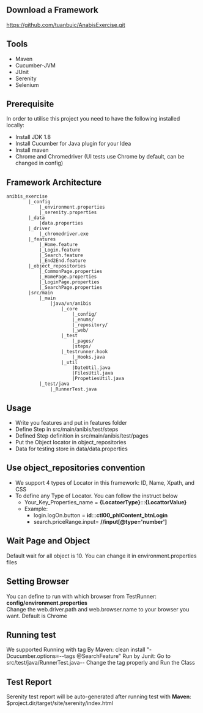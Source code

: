 
Download a Framework
-----
https://github.com/tuanbuic/AnabisExercise.git

Tools
------
* Maven
* Cucumber-JVM
* JUnit
* Serenity
* Selenium

Prerequisite
--------------
In order to utilise this project you need to have the following installed locally:
* Install JDK 1.8
* Install Cucumber for Java plugin for your Idea
* Install maven
* Chrome and Chromedriver (UI tests use Chrome by default, can be changed in config)

Framework Architecture
--------------
	anibis_exercise
            |_config
                |_environment.properties
                |_serenity.properties
            |_data
                |data.properties
            |_driver
                |_chromedriver.exe
            |_features
                |_Home.feature
                |_Login.feature
                |_Search.feature
                |_End2End.feature
            |_object_repositories
                |_CommonPage.properties
                |_HomePage.properties
                |_LoginPage.properties
                |_SearchPage.properties
            |src/main
                |_main
                    |java/vn/anibis
                        |_core
                            |_config/
                            |_enums/
                            |_repository/
                            |_web/
                        |_test
                            |_pages/
                            |steps/
                        |_testrunner.hook
                            |_Hooks.java
                        |_util
                            |DateUtil.java
                            |FilesUtil.java
                            |PropetiesUtil.java
                |_test/java
                    |_RunnerTest.java
                    
## Usage
* Write you features and put in features folder                   
* Define Step in src/main/anibis/test/steps                    
* Defined Step definition in src/main/anibis/test/pages
* Put the Object locator in object_repositories
* Data for testing store in data/data.properties

Use object_repositories convention
 --------------------
- We support 4 types of Locator in this framework: ID, Name, Xpath, and CSS
- To define any Type of Locator. You can follow the instruct below
    * Your_Key_Properties_name = **{LocatoerType}**:::**{LocattorValue}**
    * Example: 
        - login.logOn.button = **id**:::**ctl00_phlContent_btnLogin**
        - search.priceRange.input= **//input[@type='number']**
        
Wait Page and Object          
--
Default wait for all object is 10. You can change it in environment.properties files

Setting Browser
-----------------
You can define to run with which browser from TestRunner: **config/environment.properties**  
Change the web.driver.path and web.browser.name to your browser you want. Default is Chrome

Running test
--------------
We supported Running with tag
By Maven: clean install "-Dcucumber.options=--tags @SearchFeature"
Run by Junit: Go to src/test/java/RunnerTest.java-- Change the tag properly and Run the Class

Test Report
--------------
Serenity test report will be auto-generated after running test with **Maven**: $project.dir/target/site/serenity/index.html
           
          